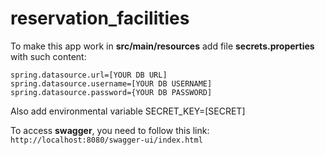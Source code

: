 # reservation_facilities
To make this app work in **src/main/resources** add file **secrets.properties** with such content:

```
spring.datasource.url=[YOUR DB URL]
spring.datasource.username=[YOUR DB USERNAME]
spring.datasource.password={YOUR DB PASSWORD]
```
Also add environmental variable SECRET_KEY=[SECRET]

To access **swagger**, you need to follow this link:
```http://localhost:8080/swagger-ui/index.html```
